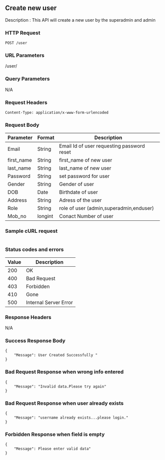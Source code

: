 ## Create new user
Description : This API will create a new user by the superadmin and admin

### HTTP Request
`POST /user`

### URL Parameters
/user/

### Query Parameters
N/A


### Request Headers
```
Content-Type: application/x-www-form-urlencoded
```

### Request Body
| Parameter | Format | Description                                |
|-----------|--------|--------------------------------------------|
| Email     | String | Email Id of user requesting password reset |
| first_name   | String | first_name of new user      |
| last_name   | String | last_name of new user      |
| Password   | String | set password for user      |
| Gender   | String | Gender of user      |
| DOB   | Date  |   Birthdate of user   |
| Address   | String    | Adress of the user    |
| Role   | String | role of user (admin,superadmin,enduser)     |
| Mob_no   | longint |Conact Number of user      |


### Sample cURL request
```
```

### Status codes and errors
| Value | Description           |
|-------|-----------------------|
| 200   | OK                    |
| 400   | Bad Request           |
| 403   | Forbidden             |
| 410   | Gone                  |
| 500   | Internal Server Error |

### Response Headers
N/A

### Success Response Body
```
{
    "Message": User Created Successfully "
}
```

### Bad Request Response when wrong info entered
```
{
    "Message": "Invalid data.Please try again"
}
```

### Bad Request Response when user already exists
```
{
    "Message": "username already exists...please login."
}
```

### Forbidden Response when field is empty
```
{
    "Message": Please enter valid data"
}
```
